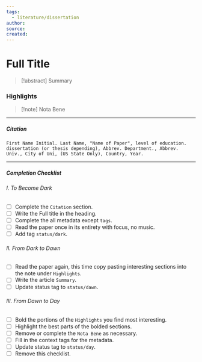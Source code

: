 ```yaml
---
tags:
  - literature/dissertation
author: 
source: 
created:
---
```

# Full Title

> [!abstract] Summary
### Highlights

> [!note] Nota Bene

---
##### Citation

```
First Name Initial. Last Name, "Name of Paper", level of education. dissertation (or thesis depending), Abbrev. Department., Abbrev. Univ., City of Uni, (US State Only), Country, Year.
```

---
##### Completion Checklist
###### I. To Become Dark
- [ ] Complete the `Citation` section.
- [ ] Write the Full title in the heading.
- [ ] Complete the all metadata except `tags`.
- [ ] Read the paper once in its entirety with focus, no music.
- [ ] Add tag `status/dark`.
###### II. From Dark to Dawn
- [ ] Read the paper again, this time copy pasting interesting sections into the note under `Highlights`.
- [ ] Write the article `Summary`.
- [ ] Update status tag to `status/dawn`.
###### III. From Dawn to Day
- [ ] Bold the portions of the `Highlights` you find most interesting.
- [ ] Highlight the best parts of the bolded sections.
- [ ] Remove or complete the `Nota Bene` as necessary.
- [ ] Fill in the context tags for the metadata.
- [ ] Update status tag to `status/day`.
- [ ] Remove this checklist.